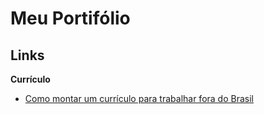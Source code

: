 # Meu Portifólio

## Links

**Currículo**
+ [Como montar um currículo para trabalhar fora do Brasil](https://www.infomoney.com.br/carreira/como-montar-um-curriculo-para-trabalhar-fora-do-brasil/)
